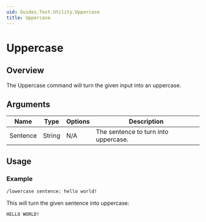 ```yaml
---
uid: Guides.Text.Utility.Uppercase
title: Uppercase
---
```


# Uppercase
## Overview
The Uppercase command will turn the given input into an uppercase.

## Arguments
| Name        | Type        | Options           | Description                                                 |
| ----------- | ----------- | ----------------- | ----------------------------------------------------------- |
| Sentence    | String      | N/A               | The sentence to turn into uppercase.                        |

## Usage

### Example
```bash
/lowercase sentence: hello world!
```
This will turn the given sentence into uppercase:

```
HELLO WORLD!
```